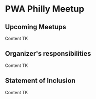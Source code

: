 # PWA Philly Meetup

## Upcoming Meetups

Content TK

## Organizer's responsibilities

Content TK

## Statement of Inclusion

Content TK